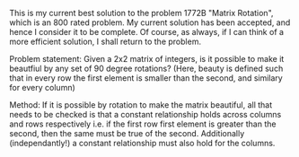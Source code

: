 This is my current best solution to the problem 1772B "Matrix Rotation", which is an 800 rated problem. My current solution has been accepted, and hence I consider it to be complete. Of course, as always, if I can think of a more efficient solution, I shall return to the problem. 

Problem statement: Given a 2x2 matrix of integers, is it possible to make it beautfiul by any set of 90 degree rotations? (Here, beauty is defined such that in every row the first element is smaller than the second, and similary for every column)

Method: If it is possible by rotation to make the matrix beautiful, all that needs to be checked is that a constant relationship holds across columns and rows respectively i.e. if the first row first element is greater than the second, then the same must be true of the second. Additionally (independantly!) a constant relationship must also hold for the columns.